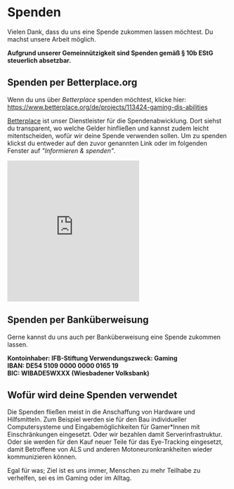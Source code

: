 # Spenden

Vielen Dank, dass du uns eine Spende zukommen lassen möchtest. Du machst unsere Arbeit möglich.

**Aufgrund unserer Gemeinnützigkeit sind Spenden gemäß § 10b EStG steuerlich absetzbar.**

## Spenden per Betterplace.org

Wenn du uns über _Betterplace_ spenden möchtest, klicke hier:  
https://www.betterplace.org/de/projects/113424-gaming-dis-abilities

[Betterplace](https://www.betterplace.org/de/projects/113424-gaming-dis-abilities) ist unser Dienstleister für die Spendenabwicklung.
Dort siehst du transparent, wo welche Gelder hinfließen und kannst zudem leicht mitentscheiden, wofür wir deine Spende verwenden sollen.
Um zu spenden klickst du entweder auf den zuvor genannten Link oder im folgenden Fenster auf _"Informieren & spenden"_.

<iframe src="https://www.betterplace-widget.org/projects/113424?l=de" height="320" frameborder="0" marginwidth="0" marginheight="0"></iframe>

## **Spenden per Banküberweisung**

Gerne kannst du uns auch per Banküberweisung eine Spende zukommen lassen.

**Kontoinhaber: IFB-Stiftung
Verwendungszweck: Gaming  
IBAN: DE54 5109 0000 0000 0165 19  
BIC: WIBADE5WXXX (Wiesbadener Volksbank)**

## Wofür wird deine Spenden verwendet

Die Spenden fließen meist in die Anschaffung von Hardware und Hilfsmitteln.
Zum Beispiel werden sie für den Bau individueller Computersysteme und Eingabemöglichkeiten für Gamer\*Innen mit Einschränkungen eingesetzt.
Oder wir bezahlen damit Serverinfrastruktur.
Oder sie werden für den Kauf neuer Teile für das Eye-Tracking eingesetzt, damit Betroffene von ALS und anderen Motoneuronkrankheiten wieder kommunizieren können.

Egal für was; Ziel ist es uns immer, Menschen zu mehr Teilhabe zu verhelfen, sei es im Gaming oder im Alltag.
